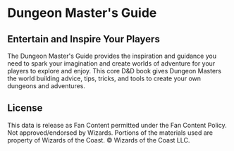 # Dungeon Master's Guide

## Entertain and Inspire Your Players

The Dungeon Master's Guide provides the inspiration and guidance you need to spark your imagination and create worlds of adventure for your players to explore and enjoy. This core D&D book gives Dungeon Masters the world building advice, tips, tricks, and tools to create your own dungeons and adventures.

## License

This data is release as Fan Content permitted under the Fan Content Policy. Not approved/endorsed by Wizards. Portions of the materials used are property of Wizards of the Coast. © Wizards of the Coast LLC.
